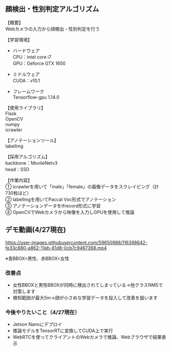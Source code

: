 ## 顔検出・性別判定アルゴリズム  

【概要】  
Webカメラの入力から顔検出・性別判定を行う

【学習環境】  
- ハードウェア  
CPU：intel core i7  
GPU：Geforce GTX 1650

- ミドルウェア  
CUDA：v10.1

- フレームワーク  
Tensorflow-gpu 1.14.0

【使用ライブラリ】  
Flask  
OpenCV  
numpy  
icrawler  

【アノテーションツール】  
labelImg  

【採用アルゴリズム】  
backbone：MovileNetv3  
head：SSD  

【作業内容】  
① icrawlerを用いて「male」「female」の画像データをスクレイピング（計730枚ほど）  
② labelImgを用いてPaccal Voc形式でアノテーション  
③ アノテーションデータをtfrecord形式に学習  
④ OpenCVでWebカメラから映像を入力しGPUを使用して推論  

## デモ動画(4/27現在)

[](url)

https://user-images.githubusercontent.com/59650988/116398642-fe33c880-a862-11eb-81d8-0cb7c9467368.mp4  

※青BBOX=男性、赤BBOX=女性

### 改善点
- 女性BBOXと男性BBOXが同時に検出されてしまっている→他クラスNMSで対策します  
- 検知範囲が最大5m→顔が小さめな学習データを投入して改善を狙います

### 今後やりたいこと（4/27現在）
- Jetson Nanoにデプロイ  
- 推論モデルをTensorRTに変換してCUDA上で実行  
- WebRTCを使ってクライアントのWebカメラで推論、Webブラウザで結果表示  

